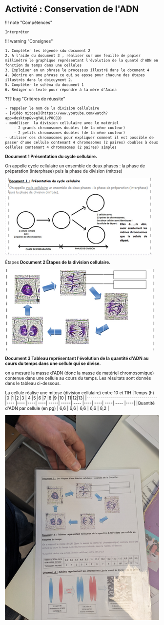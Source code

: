 # Activité : Conservation de l'ADN 

!!! note "Compétences"

    Interpréter 

!!! warning "Consignes"

    1. Compléter les légende sdu document 2
    2. A l'aide du document 3 , réaliser sur une feuille de papier millimétré le graphique représentant l'évolution de la quanté d'ADN en fonction du temps dans une cellules
    3. Explqiuer en un phrase le processus illustré dans le document 4
    4. Décrire en une phrase ce qui se apsse pour chacune des étapes illustrés dans le doicuyment 2.
    5. Compléter le schéma du document 1 
    6. Rédiger un texte pour répondre à la mère d'Amina
    
??? bug "Critères de réussite"

    - rappeler le nom de la division cellulaire
    - [vidéo mitose](https://www.youtube.com/watch?app=desktop&v=gYAL1vPOCEQ)
    - modéliser  la division cellulaire avec le matériel
        - 2 grands chromosomes doubles (de la même couleur)
        - 2 petits chromosomes doubles (de la même couleur)
    - utiliser ces chromosomes pour expliquer comment il est possible de passer d'une cellule contenant 4 chromosomes (2 paires) doubles à deux cellules contenant 4 chromosomes (2 paires) simples



**Document 1 Présentation du cycle cellulaire.**

On appelle cycle cellulaire un ensemble de deux phases : la phase de préparation (interphase) puis la phase de division (mitose)

![](image-1.png)

Étapes
**Document 2 Étapes de la division cellulaire.**


![](image.png)



**Document 3 Tableau représentant l'évolution de la quantité d'ADN au cours du temps dans une cellule qui se divise.**

on a mesuré la masse d'ADN (donc la masse de matériel chromosomique) contenue dans une cellule au cours du temps. Les résultats sont donnés dans le tableau ci-dessous.

La cellule réalise une mitose (division cellulaire) entre 10 et 11H
|Temps (h) |0 |1 |2 |3 | 4 |5 |6 |7 |8 |9 |10 | 11|12|13|
|------------------------------------ |---- |---- |----| ----| -----| -----| ---- |----| ----| ----| ---- |----|
|Quantité d'ADN par cellule (en pg) | 6,6 | 6,6 | 6,6 | 6,6 | 8,2 | 


![](photoGenialy/PXL_20250109_131743200.jpg)